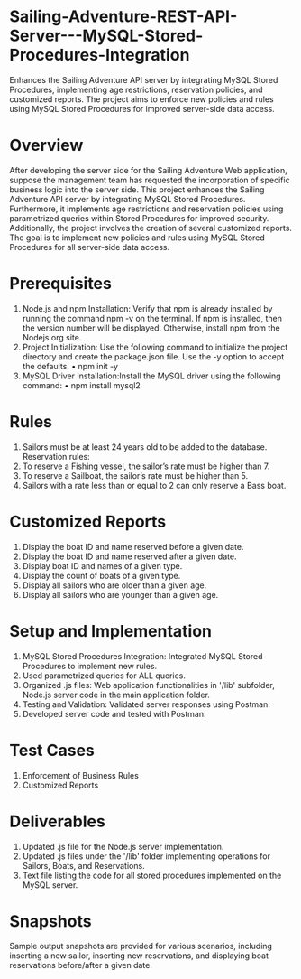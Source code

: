 # Sailing-Adventure-REST-API-Server---MySQL-Stored-Procedures-Integration
Enhances the Sailing Adventure API server by integrating MySQL Stored Procedures, implementing age restrictions, reservation policies, and customized reports. The project aims to enforce new policies and rules using MySQL Stored Procedures for improved server-side data access.

# Overview
After developing the server side for the Sailing Adventure Web application, suppose the management team has requested the incorporation of specific business logic into the server side. This project enhances the Sailing Adventure API server by integrating MySQL Stored Procedures. Furthermore, it implements age restrictions and reservation policies using parametrized queries within Stored Procedures for improved security. Additionally, the project involves the creation of several customized reports. The goal is to implement new policies and rules using MySQL Stored Procedures for all server-side data access.

# Prerequisites
1.	Node.js and npm Installation: Verify that npm is already installed by running the command npm -v on the terminal. If npm is installed, then the version number will be displayed. Otherwise, install npm from the Nodejs.org site.
2.	Project Initialization: Use the following command to initialize the project directory and create the package.json file. Use the -y option to accept the defaults.
•	 npm init -y 
3.	MySQL Driver Installation:Install the MySQL driver using the following command:
•	npm install mysql2

# Rules
1.	Sailors must be at least 24 years old to be added to the database.
Reservation rules:
2.	To reserve a Fishing vessel, the sailor’s rate must be higher than 7.
3.	To reserve a Sailboat, the sailor’s rate must be higher than 5.
4.	Sailors with a rate less than or equal to 2 can only reserve a Bass boat.
   
# Customized Reports
1.	Display the boat ID and name reserved before a given date.
2.	Display the boat ID and name reserved after a given date.
3.	Display boat ID and names of a given type.
4.	Display the count of boats of a given type.
5.	Display all sailors who are older than a given age.
6.	Display all sailors who are younger than a given age.
# Setup and Implementation
1.	MySQL Stored Procedures Integration: Integrated MySQL Stored Procedures to implement new rules.
2.	Used parametrized queries for ALL queries.
3.	Organized .js files: Web application functionalities in '/lib' subfolder, Node.js server code in the main application folder.
4.	Testing and Validation: Validated server responses using Postman.
5.	Developed server code and tested with Postman.
# Test Cases
1.	Enforcement of Business Rules
2.	Customized Reports
# Deliverables
1.	Updated .js file for the Node.js server implementation.
2.	Updated .js files under the '/lib' folder implementing operations for Sailors, Boats, and Reservations.
3.	Text file listing the code for all stored procedures implemented on the MySQL server.
# Snapshots
Sample output snapshots are provided for various scenarios, including inserting a new sailor, inserting new reservations, and displaying boat reservations before/after a given date.
